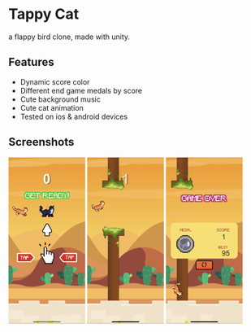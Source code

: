 
# Tappy Cat

a flappy bird clone, made with unity. 








## Features

- Dynamic score color
- Different end game medals by score
- Cute background music
- Cute cat animation 
- Tested on ios & android devices



## Screenshots

  <p>
  <img alt="tappy" src="https://github.com/efsaley/tappy-cat/blob/main/Screenshots/IMG_0957.PNG" width="30%">
   <img alt="tappy" src="https://github.com/efsaley/tappy-cat/blob/main/Screenshots/IMG_0958.PNG" width="30%">
 <img alt="tappy" src="https://github.com/efsaley/tappy-cat/blob/main/Screenshots/IMG_0959.PNG" width="30%">
  </p>




